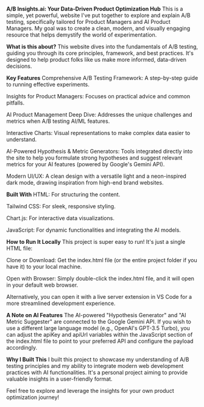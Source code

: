 **A/B Insights.ai: Your Data-Driven Product Optimization Hub**
This is a simple, yet powerful, website I've put together to explore and explain A/B testing, specifically tailored for Product Managers and AI Product Managers. My goal was to create a clean, modern, and visually engaging resource that helps demystify the world of experimentation.

**What is this about?**
This website dives into the fundamentals of A/B testing, guiding you through its core principles, framework, and best practices. It's designed to help product folks like us make more informed, data-driven decisions.

**Key Features**
Comprehensive A/B Testing Framework: A step-by-step guide to running effective experiments.

Insights for Product Managers: Focuses on practical advice and common pitfalls.

AI Product Management Deep Dive: Addresses the unique challenges and metrics when A/B testing AI/ML features.

Interactive Charts: Visual representations to make complex data easier to understand.

AI-Powered Hypothesis & Metric Generators: Tools integrated directly into the site to help you formulate strong hypotheses and suggest relevant metrics for your AI features (powered by Google's Gemini API).

Modern UI/UX: A clean design with a versatile light and a neon-inspired dark mode, drawing inspiration from high-end brand websites.

**Built With**
HTML: For structuring the content.

Tailwind CSS: For sleek, responsive styling.

Chart.js: For interactive data visualizations.

JavaScript: For dynamic functionalities and integrating the AI models.

**How to Run It Locally**
This project is super easy to run! It's just a single HTML file:

Clone or Download: Get the index.html file (or the entire project folder if you have it) to your local machine.

Open with Browser: Simply double-click the index.html file, and it will open in your default web browser.

Alternatively, you can open it with a live server extension in VS Code for a more streamlined development experience.

**A Note on AI Features**
The AI-powered "Hypothesis Generator" and "AI Metric Suggester" are connected to the Google Gemini API. If you wish to use a different large language model (e.g., OpenAI's GPT-3.5 Turbo), you can adjust the apiKey and apiUrl variables within the JavaScript section of the index.html file to point to your preferred API and configure the payload accordingly.

**Why I Built This**
I built this project to showcase my understanding of A/B testing principles and my ability to integrate modern web development practices with AI functionalities. It's a personal project aiming to provide valuable insights in a user-friendly format.

Feel free to explore and leverage the insights for your own product optimization journey!
